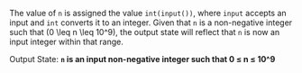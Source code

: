 The value of `n` is assigned the value `int(input())`, where `input` accepts an input and `int` converts it to an integer. Given that `n` is a non-negative integer such that \(0 \leq n \leq 10^9\), the output state will reflect that `n` is now an input integer within that range.

Output State: **`n` is an input non-negative integer such that 0 ≤ n ≤ 10^9**